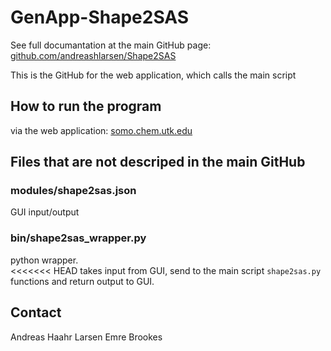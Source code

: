 # GenApp-Shape2SAS

See full documantation at the main GitHub page: 
[github.com/andreashlarsen/Shape2SAS](https://github.com/andreashlarsen/shape2sas)

This is the GitHub for the web application, which calls the main script

## How to run the program

via the web application:
[somo.chem.utk.edu](https://somo.chem.utk.edu/shape2sas/)

## Files that are not descriped in the main GitHub

### modules/shape2sas.json
GUI input/output

### bin/shape2sas_wrapper.py
python wrapper.   
<<<<<<< HEAD
takes input from GUI, send to the main script `shape2sas.py` functions and return output to GUI.   

## Contact
Andreas Haahr Larsen
Emre Brookes
